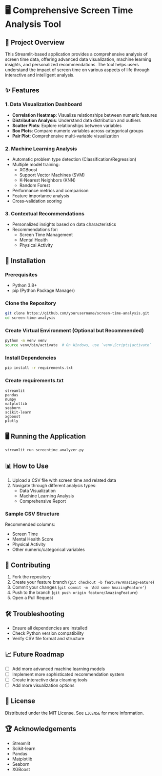 # 🖥️ Comprehensive Screen Time Analysis Tool

## 📝 Project Overview

This Streamlit-based application provides a comprehensive analysis of screen time data, offering advanced data visualization, machine learning insights, and personalized recommendations. The tool helps users understand the impact of screen time on various aspects of life through interactive and intelligent analysis.

## ✨ Features

### 1. Data Visualization Dashboard
- **Correlation Heatmap**: Visualize relationships between numeric features
- **Distribution Analysis**: Understand data distribution and outliers
- **Scatter Plots**: Explore relationships between variables
- **Box Plots**: Compare numeric variables across categorical groups
- **Pair Plot**: Comprehensive multi-variable visualization

### 2. Machine Learning Analysis
- Automatic problem type detection (Classification/Regression)
- Multiple model training:
  - XGBoost
  - Support Vector Machines (SVM)
  - K-Nearest Neighbors (KNN)
  - Random Forest
- Performance metrics and comparison
- Feature importance analysis
- Cross-validation scoring

### 3. Contextual Recommendations
- Personalized insights based on data characteristics
- Recommendations for:
  - Screen Time Management
  - Mental Health
  - Physical Activity

## 🚀 Installation

### Prerequisites
- Python 3.8+
- pip (Python Package Manager)

### Clone the Repository
```bash
git clone https://github.com/yourusername/screen-time-analysis.git
cd screen-time-analysis
```

### Create Virtual Environment (Optional but Recommended)
```bash
python -m venv venv
source venv/bin/activate  # On Windows, use `venv\Scripts\activate`
```

### Install Dependencies
```bash
pip install -r requirements.txt
```

### Create requirements.txt
```
streamlit
pandas
numpy
matplotlib
seaborn
scikit-learn
xgboost
plotly
```

## 🖥️ Running the Application
```bash
streamlit run screentime_analyzer.py
```

## 📊 How to Use

1. Upload a CSV file with screen time and related data
2. Navigate through different analysis types:
   - Data Visualization
   - Machine Learning Analysis
   - Comprehensive Report

### Sample CSV Structure
Recommended columns:
- Screen Time
- Mental Health Score
- Physical Activity
- Other numeric/categorical variables

## 🤝 Contributing

1. Fork the repository
2. Create your feature branch (`git checkout -b feature/AmazingFeature`)
3. Commit your changes (`git commit -m 'Add some AmazingFeature'`)
4. Push to the branch (`git push origin feature/AmazingFeature`)
5. Open a Pull Request

## 🛠️ Troubleshooting

- Ensure all dependencies are installed
- Check Python version compatibility
- Verify CSV file format and structure

## 📈 Future Roadmap
- [ ] Add more advanced machine learning models
- [ ] Implement more sophisticated recommendation system
- [ ] Create interactive data cleaning tools
- [ ] Add more visualization options

## 📜 License
Distributed under the MIT License. See `LICENSE` for more information.

## 🏆 Acknowledgements
- Streamlit
- Scikit-learn
- Pandas
- Matplotlib
- Seaborn
- XGBoost

